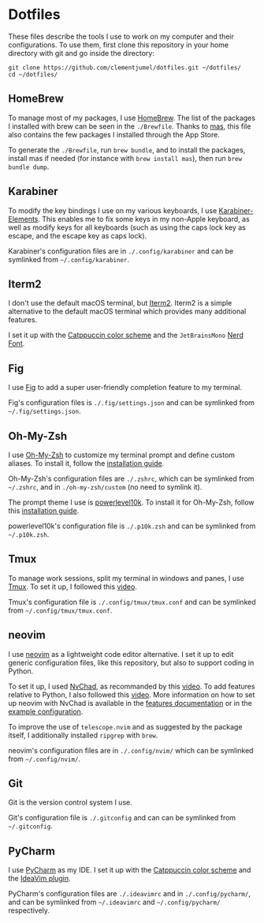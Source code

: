 # Dotfiles

These files describe the tools I use to work on my computer and their configurations.
To use them, first clone this repository in your home directory with git and go inside the
directory:

```shell
git clone https://github.com/clementjumel/dotfiles.git ~/dotfiles/
cd ~/dotfiles/
```

## HomeBrew

To manage most of my packages, I use [HomeBrew](https://brew.sh/).
The list of the packages I installed with brew can be seen in the `./Brewfile`.
Thanks to [mas](https://github.com/mas-cli/mas), this file also contains the few
packages I installed through the App Store.

To generate the `./Brewfile`, run `brew bundle`, and to install the packages, install mas if
needed (for instance with `brew install mas`), then run `brew bundle dump`.

## Karabiner

To modify the key bindings I use on my various keyboards, I use
[Karabiner-Elements](https://karabiner-elements.pqrs.org/).
This enables me to fix some keys in my non-Apple keyboard, as well as modify keys for all keyboards
(such as using the caps lock key as escape, and the escape key as caps lock).

Karabiner's configuration files are in `./.config/karabiner` and can be symlinked from
`~/.config/karabiner`.

## Iterm2

I don't use the default macOS terminal, but [Iterm2](https://iterm2.com/).
Iterm2 is a simple alternative to the default macOS terminal which provides many additional
features.

I set it up with the [Catppuccin color scheme](https://github.com/catppuccin/iterm) and the
`JetBrainsMono` [Nerd Font](https://www.nerdfonts.com/font-downloads).

## Fig

I use [Fig](https://fig.io/) to add a super user-friendly completion feature to my terminal.

Fig's configuration files is `./.fig/settings.json` and can be symlinked from
`~/.fig/settings.json`.

## Oh-My-Zsh

I use [Oh-My-Zsh](https://ohmyz.sh) to customize my terminal prompt and define custom aliases.
To install it, follow the [installation guide](https://ohmyz.sh/#install).

Oh-My-Zsh's configuration files are `./.zshrc`, which can be symlinked from `~/.zshrc`, and in
`./oh-my-zsh/custom` (no need to symlink it).

The prompt theme I use is [powerlevel10k](https://github.com/romkatv/powerlevel10k).
To install it for Oh-My-Zsh, follow this
[installation guide](https://github.com/romkatv/powerlevel10k#oh-my-zsh).

powerlevel10k's configuration file is `./.p10k.zsh` and can be symlinked from `~/.p10k.zsh`.

## Tmux

To manage work sessions, split my terminal in windows and panes, I use
[Tmux](https://doc.ubuntu-fr.org/tmux).
To set it up, I followed this
[video](https://www.youtube.com/watch?v=DzNmUNvnB04&ab_channel=DreamsofCode).

Tmux's configuration file is `./.config/tmux/tmux.conf` and can be symlinked from
`~/.config/tmux/tmux.conf`.

## neovim

I use [neovim](https://neovim.io/) as a lightweight code editor alternative.
I set it up to edit generic configuration files, like this repository, but also to
support coding in Python.

To set it up, I used [NvChad](https://nvchad.com/), as recommanded by this
[video](https://www.youtube.com/watch?v=Mtgo-nP_r8Y&ab_channel=DreamsofCode).
To add features relative to Python, I also followed this
[video](https://www.youtube.com/watch?v=4BnVeOUeZxc).
More information on how to set up neovim with NvChad is available in the
[features documentation](https://nvchad.com/docs/features) or in the
[example configuration](https://github.com/NvChad/example_config).

To improve the use of `telescope.nvim` and as suggested by the package itself, I additionally
installed `ripgrep` with `brew`.

neovim's configuration files are in `./.config/nvim/` which can be symlinked from
`~/.config/nvim/`.

## Git

Git is the version control system I use.

Git's configuration file is `./.gitconfig` and can can be symlinked from `~/.gitconfig`.

## PyCharm

I use [PyCharm](https://www.jetbrains.com/fr-fr/pycharm/) as my IDE.
I set it up with the [Catppuccin color scheme](https://github.com/catppuccin/jetbrains)
and the [IdeaVim plugin](https://plugins.jetbrains.com/plugin/164-ideavim).

PyCharm's configuration files are `./.ideavimrc` and in `./.config/pycharm/`,
and can be symlinked from `~/.ideavimrc` and `~/.config/pycharm/` respectively.
